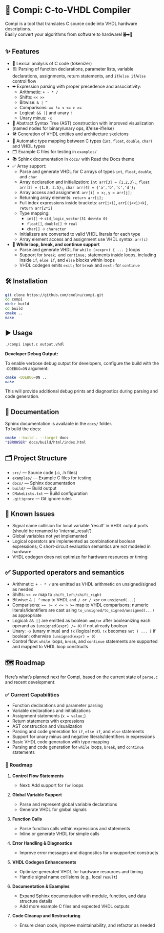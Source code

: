 # 🚀 Compi: C-to-VHDL Compiler

Compi is a tool that translates C source code into VHDL hardware descriptions.  
Easily convert your algorithms from software to hardware! 🖥️➡️🔌

## ✨ Features

- 📝 Lexical analysis of C code (tokenizer)
- 🏗️ Parsing of function declarations, parameter lists, variable declarations, assignments, return statements, and `if`/`else if`/`else` control flow
- ➕ Expression parsing with proper precedence and associativity:
    - Arithmetic: `+ - * /`
    - Shifts: `<< >>`
    - Bitwise: `& | ^`
    - Comparisons: `== != < <= > >=`
    - Logical: `&& ||` and unary `!`
    - Unary minus: `-x`
- 🧱 Abstract Syntax Tree (AST) construction with improved visualization (named nodes for binary/unary ops, if/else-if/else)
- 🛠️ Generation of VHDL entities and architecture skeletons
- 🔄 Automatic type mapping between C types (`int`, `float`, `double`, `char`) and VHDL types
- 🗂️ Example C files for testing in `examples/`
- 📚 Sphinx documentation in `docs/` with Read the Docs theme
- ✅ Array support:
   - Parse and generate VHDL for C arrays of types `int`, `float`, `double`, and `char`
   - Array declaration and initialization: `int arr[3] = {1,2,3};`, `float arr[2] = {1.0, 2.5};`, `char arr[4] = {'a','b','c','d'};`
   - Array access and assignment: `arr[i] = x;`, `y = arr[j];`
   - Returning array elements: `return arr[i];`
   - Full index expressions inside brackets: `arr[i+1]`, `arr[(j<<1)+k]`, `return arr[2*i]`
   - Type mapping:
      - `int[]` → `std_logic_vector(31 downto 0)`
      - `float[]`, `double[]` → `real`
      - `char[]` → `character`
   - Initializers are converted to valid VHDL literals for each type
   - Array element access and assignment use VHDL syntax: `arr(i)`
- 🔁 **While loop, break, and continue support**
   - Parse and generate VHDL for `while (<expr>) { ... }` loops
   - Support for `break;` and `continue;` statements inside loops, including inside `if`, `else if`, and `else` blocks within loops
   - VHDL codegen emits `exit;` for `break` and `next;` for `continue`

## 🛠️ Installation

```bash
git clone https://github.com/cmelnu/compi.git
cd compi
mkdir build
cd build
cmake ..
make
```

## ▶️ Usage

```bash
./compi input.c output.vhdl
```

**Developer Debug Output:**

To enable verbose debug output for developers, configure the build with the `-DDEBUG=ON` argument:

```bash
cmake -DDEBUG=ON ..
make
```

This will provide additional debug prints and diagnostics during parsing and code generation.


## 📖 Documentation

Sphinx documentation is available in the `docs/` folder.  
To build the docs:
```bash
cmake --build . --target docs
"$BROWSER" docs/build/html/index.html
```

## 🗂️ Project Structure

- `src/` — Source code (.c, .h files)
- `examples/` — Example C files for testing
- `docs/` — Sphinx documentation
- `build/` — Build output
- `CMakeLists.txt` — Build configuration
- `.gitignore` — Git ignore rules

## 🚧 Known Issues

- Signal name collision for local variable 'result' in VHDL output ports (should be renamed to 'internal_result')
- Global variables not yet implemented
- Logical operators are implemented as combinational boolean expressions; C short-circuit evaluation semantics are not modeled in hardware
- VHDL codegen does not optimize for hardware resources or timing

## ✅ Supported operators and semantics

- Arithmetic: `+ - * /` are emitted as VHDL arithmetic on unsigned/signed as needed
- Shifts: `<< >>` map to `shift_left/shift_right`
- Bitwise: `& | ^` map to VHDL `and / or / xor` on `unsigned(...)`
- Comparisons: `== != < <= > >=` map to VHDL comparisons; numeric literals/identifiers are cast using `to_unsigned/to_signed/unsigned(...)` as appropriate
- Logical: `&& ||` are emitted as boolean `and/or` after booleanizing each operand as `(unsigned(expr) /= 0)` if not already boolean
- Unary: `-x` (unary minus) and `!x` (logical not). `!x` becomes `not ( ... )` if boolean; otherwise `(unsigned(expr) = 0)`
- Control flow: `while` loops, `break`, and `continue` statements are supported and mapped to VHDL loop constructs

## 🗺️ Roadmap

Here’s what’s planned next for Compi, based on the current state of `parse.c` and recent development:

### ✅ Current Capabilities
- Function declarations and parameter parsing
- Variable declarations and initializations
- Assignment statements (`x = value;`)
- Return statements with expressions
- AST construction and visualization
- Parsing and code generation for `if`, `else if`, and `else` statements
- Support for unary minus and negative literals/identifiers in expressions
- Basic VHDL code generation with type mapping
- Parsing and code generation for `while` loops, `break`, and `continue` statements

### 🚧 Roadmap

1. **Control Flow Statements**
   - Next: Add support for `for` loops

2. **Global Variable Support**
   - Parse and represent global variable declarations
   - Generate VHDL for global signals

3. **Function Calls**
   - Parse function calls within expressions and statements
   - Inline or generate VHDL for simple calls

4. **Error Handling & Diagnostics**
   - Improve error messages and diagnostics for unsupported constructs

5. **VHDL Codegen Enhancements**
   - Optimize generated VHDL for hardware resources and timing
   - Handle signal name collisions (e.g., local `result`)

6. **Documentation & Examples**
   - Expand Sphinx documentation with module, function, and data structure details
   - Add more example C files and expected VHDL outputs

7. **Code Cleanup and Restructuring**
   - Ensure clean code, improve maintainability, and refactor as needed